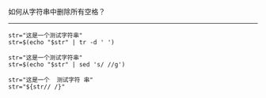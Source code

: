 如何从字符串中删除所有空格？

<hr>

```shell
str="这是一个测试字符串"
str=$(echo "$str" | tr -d ' ')
```

```shell
str="这是一个测试字符串"
str=$(echo "$str" | sed 's/ //g')
```

```shell
str="这是一个  测试字符 串"
str="${str// /}"
```